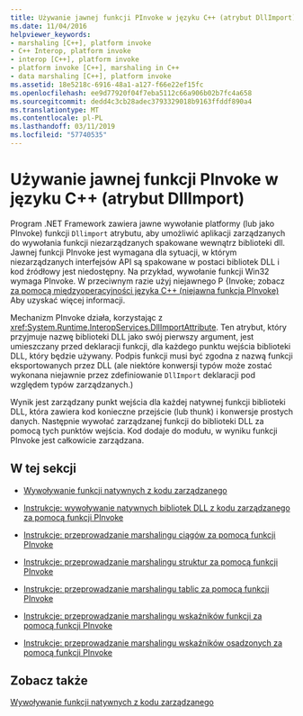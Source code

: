 ```yaml
---
title: Używanie jawnej funkcji PInvoke w języku C++ (atrybut DllImport)
ms.date: 11/04/2016
helpviewer_keywords:
- marshaling [C++], platform invoke
- C++ Interop, platform invoke
- interop [C++], platform invoke
- platform invoke [C++], marshaling in C++
- data marshaling [C++], platform invoke
ms.assetid: 18e5218c-6916-48a1-a127-f66e22ef15fc
ms.openlocfilehash: ee9d77920f04f7eba5112c66a906b02b7fc4a658
ms.sourcegitcommit: dedd4c3cb28adec3793329018b9163ffddf890a4
ms.translationtype: MT
ms.contentlocale: pl-PL
ms.lasthandoff: 03/11/2019
ms.locfileid: "57740535"
---
```

# <a name="using-explicit-pinvoke-in-c-dllimport-attribute"></a>Używanie jawnej funkcji PInvoke w języku C++ (atrybut DllImport)

Program .NET Framework zawiera jawne wywołanie platformy (lub jako PInvoke) funkcji `Dllimport` atrybutu, aby umożliwić aplikacji zarządzanych do wywołania funkcji niezarządzanych spakowane wewnątrz biblioteki dll. Jawnej funkcji PInvoke jest wymagana dla sytuacji, w którym niezarządzanych interfejsów API są spakowane w postaci bibliotek DLL i kod źródłowy jest niedostępny. Na przykład, wywołanie funkcji Win32 wymaga PInvoke. W przeciwnym razie użyj niejawnego P {Invoke; zobacz [za pomocą międzyoperacyjności języka C++ (niejawna funkcja PInvoke)](../dotnet/using-cpp-interop-implicit-pinvoke.md) Aby uzyskać więcej informacji.

Mechanizm PInvoke działa, korzystając z <xref:System.Runtime.InteropServices.DllImportAttribute>. Ten atrybut, który przyjmuje nazwę biblioteki DLL jako swój pierwszy argument, jest umieszczany przed deklaracji funkcji, dla każdego punktu wejścia biblioteki DLL, który będzie używany. Podpis funkcji musi być zgodna z nazwą funkcji eksportowanych przez DLL (ale niektóre konwersji typów może zostać wykonana niejawnie przez zdefiniowanie `DllImport` deklaracji pod względem typów zarządzanych.)

Wynik jest zarządzany punkt wejścia dla każdej natywnej funkcji biblioteki DLL, która zawiera kod konieczne przejście (lub thunk) i konwersje prostych danych. Następnie wywołać zarządzanej funkcji do biblioteki DLL za pomocą tych punktów wejścia. Kod dodaje do modułu, w wyniku funkcji PInvoke jest całkowicie zarządzana.

## <a name="in-this-section"></a>W tej sekcji

- [Wywoływanie funkcji natywnych z kodu zarządzanego](../dotnet/calling-native-functions-from-managed-code.md)

- [Instrukcje: wywoływanie natywnych bibliotek DLL z kodu zarządzanego za pomocą funkcji PInvoke](../dotnet/how-to-call-native-dlls-from-managed-code-using-pinvoke.md)

- [Instrukcje: przeprowadzanie marshalingu ciągów za pomocą funkcji PInvoke](../dotnet/how-to-marshal-strings-using-pinvoke.md)

- [Instrukcje: przeprowadzanie marshalingu struktur za pomocą funkcji PInvoke](../dotnet/how-to-marshal-structures-using-pinvoke.md)

- [Instrukcje: przeprowadzanie marshalingu tablic za pomocą funkcji PInvoke](../dotnet/how-to-marshal-arrays-using-pinvoke.md)

- [Instrukcje: przeprowadzanie marshalingu wskaźników funkcji za pomocą funkcji PInvoke](../dotnet/how-to-marshal-function-pointers-using-pinvoke.md)

- [Instrukcje: przeprowadzanie marshalingu wskaźników osadzonych za pomocą funkcji PInvoke](../dotnet/how-to-marshal-embedded-pointers-using-pinvoke.md)

## <a name="see-also"></a>Zobacz także

[Wywoływanie funkcji natywnych z kodu zarządzanego](../dotnet/calling-native-functions-from-managed-code.md)
